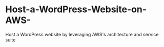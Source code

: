 # Host-a-WordPress-Website-on-AWS-
Host a WordPress website by leveraging AWS's architecture and service suite

